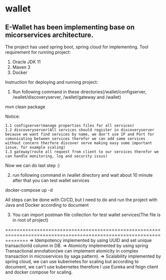 # wallet
E-Wallet has been implementing base on micorservices architecture.
------------------------------
The project has used spring boot, spring cloud for implementing.
Tool requirement for running project:
1. Oracle JDK 11
2. Maven 3
3. Docker

Instruction for deploying and running project:

1. Run following command in these directories(/wallet/configserver, /wallet/discoveryserver, /wallet/gateway and /wallet)

mvn clean package

Notice:

    1.1 configserver(manage properties files for all services)
    1.2 discoveryserver(All services should register in discoveryserver because we want find services by name, we don't use IP and Port for comunicating between services therefor we can add same services without concern therfore discover serve making easy some important issue, for example scaling)
    1.3 gateway(route all request from client to our services therefor we can handle monitoring, log and security issus)

Now we can do last step :)

2. run following command in /wallet directory and wait about 10 minute after that you can test wallet services

docker-compose up -d

All steps can be done with CI/CD, but I need to do and run the project with Java and Docker according to document

3. You can import postman file collection for test wallet services(The file is in root of project)

====================================================================================================================
=> Idempotency implemented by using UUID and set unique transactionId column in DB.
=> Atomicity implemented by using spring Transactional annotation(we can implement atomicity in complex transaction in microservices by saga pattern).
=> Scalability implemented by spring cloud, we can use kubernetes for scaling but according to document, we can't use kubernetes therefore I use Eureka and feign client and docker compose for scaling.